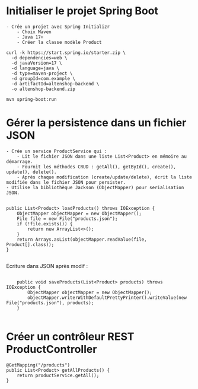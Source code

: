 # Initialiser le projet Spring Boot
    - Crée un projet avec Spring Initializr
        - Choix Maven
        - Java 17+ 
        - Créer la classe modèle Product
```
curl -k https://start.spring.io/starter.zip \
  -d dependencies=web \
  -d javaVersion=17 \
  -d language=java \
  -d type=maven-project \
  -d groupId=com.example \
  -d artifactId=altenshop-backend \
  -o altenshop-backend.zip

mvn spring-boot:run

```

# Gérer la persistence dans un fichier JSON
    - Crée un service ProductService qui :
        - Lit le fichier JSON dans une liste List<Product> en mémoire au démarrage.
        - Fournit les méthodes CRUD : getAll(), getById(), create(), update(), delete().
        - Après chaque modification (create/update/delete), écrit la liste modifiée dans le fichier JSON pour persister.
    - Utilise la bibliothèque Jackson (ObjectMapper) pour serialisation JSON.

```

public List<Product> loadProducts() throws IOException {
    ObjectMapper objectMapper = new ObjectMapper();
    File file = new File("products.json");
    if (!file.exists()) {
        return new ArrayList<>();
    }
    return Arrays.asList(objectMapper.readValue(file, Product[].class));
}


```
Écriture dans JSON après modif :

```

    public void saveProducts(List<Product> products) throws IOException {
        ObjectMapper objectMapper = new ObjectMapper();
        objectMapper.writerWithDefaultPrettyPrinter().writeValue(new File("products.json"), products);
    }


```

# Créer un contrôleur REST ProductController

```
@GetMapping("/products")
public List<Product> getAllProducts() {
    return productService.getAll();
}


```